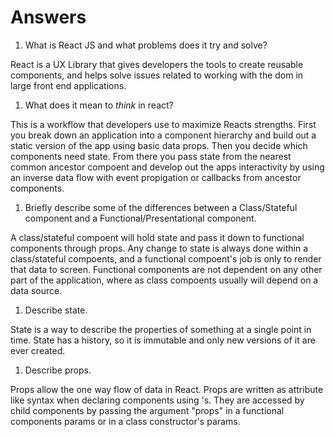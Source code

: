 # Answers

1.  What is React JS and what problems does it try and solve?

React is a UX Library that gives developers the tools to create reusable components, and helps solve issues related to working with the dom in large front end applications.

1.  What does it mean to _think_ in react?

This is a workflow that developers use to maximize Reacts strengths. First you break down an application into a component hierarchy and build out a static version of the app using basic data props. Then you decide which components need state. From there you pass state from the nearest common ancestor compoent and develop out the apps interactivity by using an inverse data flow with event propigation or callbacks from ancestor components.

1.  Briefly describe some of the differences between a Class/Stateful component and a Functional/Presentational component.

A class/stateful compoent will hold state and pass it down to functional components through props. Any change to state is always done within a class/stateful compoents, and a functional compoent's job is only to render that data to screen. Functional components are not dependent on any other part of the application, where as class compoents usually will depend on a data source.

1.  Describe state.

State is a way to describe the properties of something at a single point in time. State has a history, so it is immutable and only new versions of it are ever created.

1.  Describe props.

Props allow the one way flow of data in React. Props are written as attribute like syntax when declaring components using <Component />'s. They are accessed by child components by passing the argument "props" in a functional components params or in a class constructor's params.
